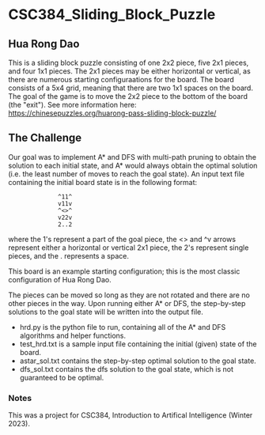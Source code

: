 # CSC384_Sliding_Block_Puzzle 

## Hua Rong Dao

This is a sliding block puzzle consisting of one 2x2 piece, five 2x1 pieces, and four 1x1 pieces.
The 2x1 pieces may be either horizontal or vertical, as there are numerous starting configuraations for the board.
The board consists of a 5x4 grid, meaning that there are two 1x1 spaces on the board. 
The goal of the game is to move the 2x2 piece to the bottom of the board (the "exit"). 
See more information here: https://chinesepuzzles.org/huarong-pass-sliding-block-puzzle/ 

## The Challenge

Our goal was to implement A* and DFS with multi-path pruning to obtain the solution to each initial state, and A* would 
always obtain the optimal solution (i.e. the least number of moves to reach the goal state).
An input text file containing the initial board state is in the following format: 

                  ^11^
                  v11v
                  ^<>^
                  v22v
                  2..2

where the 1's represent a part of the goal piece, the <> and ^v arrows represent either a horizontal or vertical
2x1 piece, the 2's represent single pieces, and the . represents a space.

This board is an example starting configuration; this is the most classic configuration of Hua Rong Dao.

The pieces can be moved so long as they are not rotated and there are no other pieces in the way. Upon running either
A* or DFS, the step-by-step solutions to the goal state will be written into the output file.
* hrd.py is the python file to run, containing all of the A* and DFS algorithms and helper functions.
* test_hrd.txt is a sample input file containing the initial (given) state of the board. 
* astar_sol.txt contains the step-by-step optimal solution to the goal state.
* dfs_sol.txt contains the dfs solution to the goal state, which is not guaranteed to be optimal.

### Notes
This was a project for CSC384, Introduction to Artifical Intelligence (Winter 2023).
